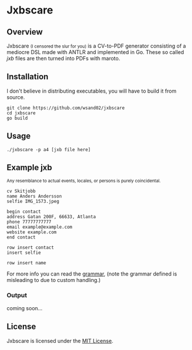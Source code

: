 # Jxbscare

## Overview
Jxbscare <small>(I censored the slur for you)</small> is a CV-to-PDF generator consisting of a mediocre DSL made with ANTLR and implemented in Go. These so called *jxb* files are then turned into PDFs with maroto.

## Installation
I don't believe in distributing executables, you will have to build it from source.
```
git clone https://github.com/wsand02/jxbscare
cd jxbscare
go build
```

## Usage
```
./jxbscare -p a4 [jxb file here]
```

## Example jxb
<small>Any resemblance to actual events, locales, or persons is purely coincidental.</small>
```
cv Skitjobb
name Anders Andersson
selfie IMG_1573.jpeg

begin contact
address Gatan 200F, 66633, Atlanta
phone 77777777777
email example@example.com
website example.com
end contact

row insert contact
insert selfie

row insert name
```

For more info you can read the [grammar](parser/JXB.g4), (note the grammar defined is misleading to due to custom handling.)

### Output
coming soon...

## License
Jxbscare is licensed under the [MIT License](LICENSE).